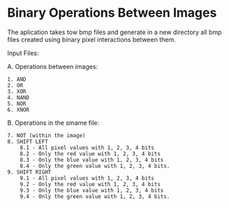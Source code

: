 # Binary Operations Between Images
The aplication takes tow bmp files and generate in a new directory all bmp files created using binary pixel interactions between them.  


Input Files:

A. Operations between images: 

    1. AND
    2. OR
    3. XOR
    4. NAND
    5. NOR
    6. XNOR
    
B. Operations in the smame file:

    7. NOT (within the image)
    8. SHIFT LEFT  
        8.1 - All pixel values with 1, 2, 3, 4 bits
        8.2 - Only the red value with 1, 2, 3, 4 bits
        8.3 - Only the blue value with 1, 2, 3, 4 bits
        8.4 - Only the green value with 1, 2, 3, 4 bits.
    9. SHIFT RIGHT
        9.1 - All pixel values with 1, 2, 3, 4 bits
        9.2 - Only the red value with 1, 2, 3, 4 bits
        9.3 - Only the blue value with 1, 2, 3, 4 bits
        9.4 - Only the green value with 1, 2, 3, 4 bits.
 
 
